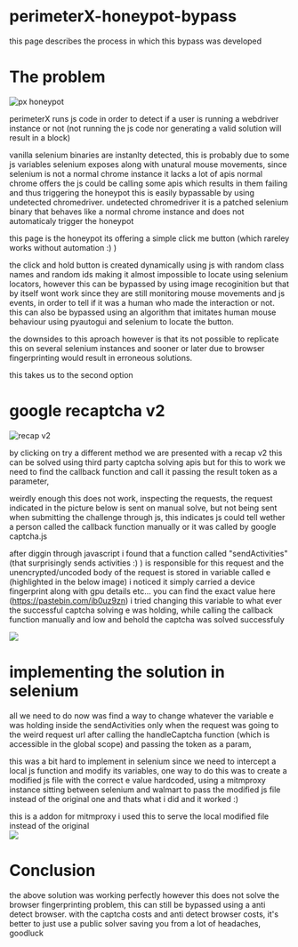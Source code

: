 # perimeterX-honeypot-bypass
 this page describes the process in which this bypass was developed  




# The problem


![px honeypot](https://i.imgur.com/RrCmeWe.png)

perimeterX runs js code in order to detect if a user is running a webdriver instance or not (not running the js code nor generating a valid solution will result in a block)

vanilla selenium binaries are instanlty detected, this is probably due to some js variables selenium exposes along with unatural mouse movements, since selenium is not a normal chrome instance it lacks a lot of apis normal chrome offers the js could be calling some apis which results in them failing and thus triggering the honeypot this is easily bypassable by using undetected chromedriver.
undetected chromedriver it is a patched selenium binary that behaves like a normal chrome instance and does not automaticaly trigger the honeypot

this page is the honeypot its offering a simple click me button (which rareley works without automation :) )


the click and hold button is created dynamically using js with random class names and random ids making it almost impossible to locate using selenium locators, however this can be bypassed by using image recoginition but that by itself wont work since they are still monitoring mouse movements and js events, in order to tell if it was a human who made the interaction or not. this can also be bypassed using an algorithm that imitates human mouse behaviour using pyautogui and selenium to locate the button. 

the downsides to this aproach however is that its not possible to replicate this on several selenium instances and sooner or later due to browser fingerprinting would result in erroneous solutions. 


this takes us to the second option

# google recaptcha v2
![recap v2](https://i.imgur.com/1TXNY8v.png)

by clicking on try a different method we are presented with a recap v2 this can be solved using third party captcha solving apis but for this to work we need to find the callback function and call it passing the result token as a parameter, 


weirdly enough this does not work, inspecting the requests, the request indicated in the picture below is sent on manual solve, but not being sent when submitting the challenge through js, this indicates js could tell wether a person called the callback function manually or it was called by google captcha.js

after diggin through javascript i found that a function called "sendActivities" (that surprisingly sends activities :) ) is responsible for this request and the unencrypted/uncoded body of the request is stored in variable called e (highlighted in the below image) i noticed it simply carried a device fingerprint along with gpu details etc... you can find the exact value here (https://pastebin.com/ib0uz9zn) i tried changing this variable to what ever the successful captcha solving e was holding, while calling the callback function manually and low and behold the captcha was solved successfuly 

![](https://i.imgur.com/hgmMwkR.png)

# implementing the solution in selenium  

all we need to do now was find a way to change whatever the variable e was holding inside the sendActivities only when the request was going to the weird request url after calling the handleCaptcha function (which is accessible in the global scope) and passing the token as a param,

this was a bit hard to implement in selenium since we need to intercept a local js function and modify its variables, one way to do this was to create a modified js file with the correct e value hardcoded, using a mitmproxy instance sitting between selenium and walmart to pass the modified js file instead of the original one and thats what i did and it worked :)

this is a addon for mitmproxy i used this to serve the local modified file instead of the original  
![](https://i.imgur.com/HaZaPcm.png)


# Conclusion
the above solution was working perfectly however this does not solve the browser fingerprinting problem, this can still be bypassed using a anti detect browser. with the captcha costs and anti detect browser costs, it's better to just use a public solver saving you from a lot of headaches, goodluck

